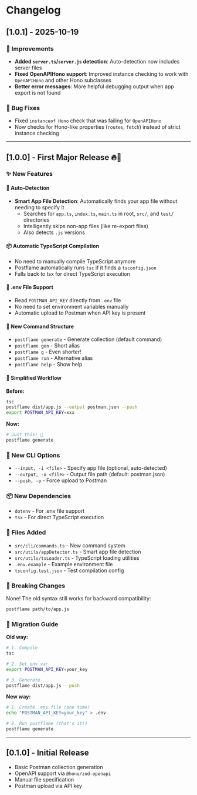 # Changelog

## [1.0.1] - 2025-10-19

### 🔧 Improvements
- **Added `server.ts`/`server.js` detection**: Auto-detection now includes server files
- **Fixed OpenAPIHono support**: Improved instance checking to work with `OpenAPIHono` and other Hono subclasses
- **Better error messages**: More helpful debugging output when app export is not found

### 🐛 Bug Fixes
- Fixed `instanceof Hono` check that was failing for `OpenAPIHono`
- Now checks for Hono-like properties (`routes`, `fetch`) instead of strict instance checking

---

## [1.0.0] - First Major Release 🔥🎉

### ✨ New Features

#### 🎯 Auto-Detection
- **Smart App File Detection**: Automatically finds your app file without needing to specify it
  - Searches for `app.ts`, `index.ts`, `main.ts` in root, `src/`, and `test/` directories
  - Intelligently skips non-app files (like re-export files)
  - Also detects `.js` versions

#### 📦 Automatic TypeScript Compilation
- No need to manually compile TypeScript anymore
- Postflame automatically runs `tsc` if it finds a `tsconfig.json`
- Falls back to tsx for direct TypeScript execution

#### 🔐 .env File Support
- Read `POSTMAN_API_KEY` directly from `.env` file
- No need to set environment variables manually
- Automatic upload to Postman when API key is present

#### 🎨 New Command Structure
- `postflame generate` - Generate collection (default command)
- `postflame gen` - Short alias
- `postflame g` - Even shorter!
- `postflame run` - Alternative alias
- `postflame help` - Show help

#### 🚀 Simplified Workflow
**Before:**
```bash
tsc
postflame dist/app.js --output postman.json --push
export POSTMAN_API_KEY=xxx
```

**Now:**
```bash
# Just this! 🎉
postflame generate
```

### 🔧 New CLI Options

- `--input, -i <file>` - Specify app file (optional, auto-detected)
- `--output, -o <file>` - Output file path (default: postman.json)
- `--push, -p` - Force upload to Postman

### 📦 New Dependencies

- `dotenv` - For .env file support
- `tsx` - For direct TypeScript execution

### 📝 Files Added

- `src/cli/commands.ts` - New command system
- `src/utils/appDetector.ts` - Smart app file detection
- `src/utils/tsLoader.ts` - TypeScript loading utilities
- `.env.example` - Example environment file
- `tsconfig.test.json` - Test compilation config

### 🔄 Breaking Changes

None! The old syntax still works for backward compatibility:
```bash
postflame path/to/app.js
```

### 🎯 Migration Guide

**Old way:**
```bash
# 1. Compile
tsc

# 2. Set env var
export POSTMAN_API_KEY=your_key

# 3. Generate
postflame dist/app.js --push
```

**New way:**
```bash
# 1. Create .env file (one time)
echo "POSTMAN_API_KEY=your_key" > .env

# 2. Run postflame (that's it!)
postflame generate
```

---

## [0.1.0] - Initial Release

- Basic Postman collection generation
- OpenAPI support via `@hono/zod-openapi`
- Manual file specification
- Postman upload via API key

